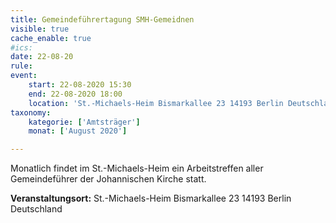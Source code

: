 ```yaml
---
title: Gemeindeführertagung SMH-Gemeidnen
visible: true
cache_enable: true
#ics: 
date: 22-08-20
rule: 
event:
	start: 22-08-2020 15:30
	end: 22-08-2020 18:00
	location: 'St.-Michaels-Heim Bismarkallee 23 14193 Berlin Deutschland'
taxonomy:
	kategorie: ['Amtsträger']
	monat: ['August 2020']

---
```

Monatlich findet im St.-Michaels-Heim ein Arbeitstreffen aller Gemeindeführer der Johannischen Kirche statt.



**Veranstaltungsort:** St.-Michaels-Heim
Bismarkallee 23
14193 Berlin
Deutschland

